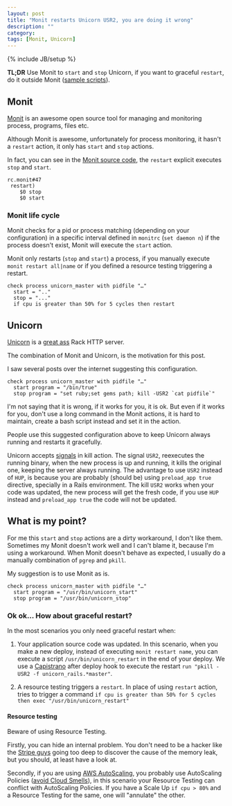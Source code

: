 ```yaml
---
layout: post
title: "Monit restarts Unicorn USR2, you are doing it wrong"
description: ""
category: 
tags: [Monit, Unicorn]
---
```

{% include JB/setup %}

**TL;DR** Use Monit to `start` and `stop` Unicorn, if you want to graceful `restart`, do it outside Monit ([sample scripts](https://gist.github.com/phstc/5312520)).

## Monit

[Monit](http://mmonit.com/monit/) is an awesome open source tool for managing and monitoring process, programs, files etc.

Although Monit is awesome, unfortunately for process monitoring, it hasn't a `restart` action, it only has `start` and `stop` actions.

In fact, you can see in the [Monit source code](http://mmonit.com/monit/download/), the `restart` explicit executes `stop` and `start`.

    rc.monit#47
     restart)
     	$0 stop
    	$0 start

### Monit life cycle

Monit checks for a pid or process matching (depending on your configuration) in a specific interval defined in `monitrc` (`set daemon n`) if the process doesn't exist, Monit will execute the `start` action.

Monit only restarts (`stop` and `start`) a process, if you manually execute `monit restart all|name` or if you defined a resource testing triggering a restart.

    check process unicorn_master with pidfile "…"
      start = ".."
      stop = "..."
      if cpu is greater than 50% for 5 cycles then restart

## Unicorn

[Unicorn](http://unicorn.bogomips.org/) is a [great ass](http://www.youtube.com/watch?v=zc16ABAWTRk&feature=youtu.be&t=6m12s) Rack HTTP server.

The combination of Monit and Unicorn, is the motivation for this post.

I saw several posts over the internet suggesting this configuration.

    check process unicorn_master with pidfile "…"
      start program = "/bin/true"
      stop program = "set ruby;set gems path; kill -USR2 `cat pidfile`"

I'm not saying that it is wrong, if it works for you, it is ok. But even if it works for you, don't use a long command in the Monit actions, it is hard to maintain, create a bash script instead and set it in the action.

People use this suggested configuration above to keep Unicorn always running and restarts it gracefully.

Unicorn accepts [signals](http://unicorn.bogomips.org/SIGNALS.html) in kill action. The signal `USR2`, reexecutes the running binary, when the new process is up and running, it kills the original one, keeping the server always running. The advantage to use `USR2` instead of `HUP`, is because you are probably (should be) using `preload_app true` directive, specially in a Rails environment. The kill `USR2` works when your code was updated, the new process will get the fresh code, if you use `HUP` instead and `preload_app true` the code will not be updated.

## What is my point?

For me this `start` and `stop` actions are a dirty workaround, I don't like them. Sometimes my Monit doesn't work well and I can't blame it, because I'm using a workaround. When Monit doesn't behave as expected, I usually do a manually combination of `pgrep` and `pkill`.

My suggestion is to use Monit as is.

    check process unicorn_master with pidfile "…"
      start program = "/usr/bin/unicorn_start"
      stop program = "/usr/bin/unicorn_stop"

### Ok ok… How about graceful restart? 

In the most scenarios you only need graceful restart when:

1. Your application source code was updated. In this scenario, when you make a new deploy, instead of executing `monit restart name`, you can execute a script `/usr/bin/unicorn_restart` in the end of your deploy. We use a [Capistrano](https://github.com/capistrano/capistrano) after deploy hook to execute the restart `run "pkill -USR2 -f unicorn_rails.*master"`.

2. A resource testing triggers a `restart`. In place of using `restart` action, tries to trigger a command `if cpu is greater than 50% for 5 cycles then exec "/usr/bin/unicorn_restart"`

#### Resource testing

Beware of using Resource Testing. 

Firstly, you can hide an internal problem. You don't need to be a hacker like the [Stripe guys](http://blog.nelhage.com/2013/03/tracking-an-eventmachine-leak/) going too deep to discover the cause of the memory leak, but you should, at least have a look at.

Secondly, if you are using [AWS AutoScaling](http://aws.amazon.com/autoscaling/), you probably use AutoScaling Policies ([avoid Cloud Smells](http://pablocantero.com/blog/2012/09/07/use-auto-scaling-avoid-cloud-smells/)), in this scenario your Resource Testing can conflict with AutoScaling Policies. If you have a Scale Up `if cpu > 80%` and a Resource Testing for the same, one will "annulate" the other.




